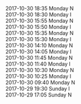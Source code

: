 2017-10-30 18:35 Monday  N  
2017-10-30 18:30 Monday  I  
2017-10-30 15:55 Monday  N  
2017-10-30 15:50 Monday  I  
2017-10-30 15:35 Monday  N  
2017-10-30 15:30 Monday  I  
2017-10-30 14:10 Monday  N  
2017-10-30 14:05 Monday  I  
2017-10-30 11:45 Monday  N  
2017-10-30 11:40 Monday  I  
2017-10-30 10:30 Monday  N  
2017-10-30 10:25 Monday  I  
2017-10-30 09:40 Monday  N  
2017-10-29 19:30 Sunday  I  
2017-10-29 17:05 Sunday  N  
